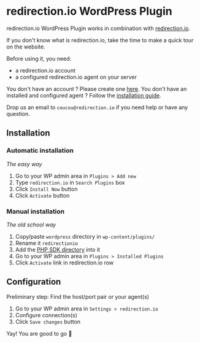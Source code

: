 # redirection.io WordPress Plugin

redirection.io WordPress Plugin works in combination with [redirection.io](redirection.io).

If you don't know what is redirection.io, take the time to make a quick tour on the website.

Before using it, you need:
- a redirection.io account
- a configured redirection.io agent on your server

You don't have an account ? Please create one [here](redirection.io).
You don't have an installed and configured agent ? Follow the [installation guide](redirection.io).

Drop us an email to `coucou@redirection.io` if you need help or have any question.

## Installation

### Automatic installation

*The easy way*

1. Go to your WP admin area in `Plugins > Add new`
2. Type `redirection.io` in `Search Plugins` box
3. Click `Install Now` button
4. Click `Activate` button

### Manual installation

*The old school way*

1. Copy/paste `wordpress` directory in `wp-content/plugins/`
2. Rename it `redirectionio`
3. Add the [PHP SDK directory](../) into it
4. Go to your WP admin area in `Plugins > Installed Plugins`
5. Click `Activate` link in redirection.io row

## Configuration

Preliminary step: Find the host/port pair or your agent(s)

1. Go to your WP admin area in `Settings > redirection.io`
2. Configure connection(s)
3. Click `Save changes` button

Yay! You are good to go :raised_hands:
